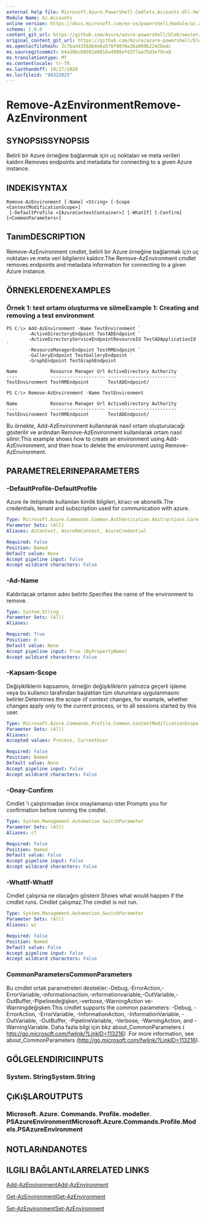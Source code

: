 ```yaml
---
external help file: Microsoft.Azure.PowerShell.Cmdlets.Accounts.dll-Help.xml
Module Name: Az.Accounts
online version: https://docs.microsoft.com/en-us/powershell/module/az.accounts/remove-azenvironment
schema: 2.0.0
content_git_url: https://github.com/Azure/azure-powershell/blob/master/src/Accounts/Accounts/help/Remove-AzEnvironment.md
original_content_git_url: https://github.com/Azure/azure-powershell/blob/master/src/Accounts/Accounts/help/Remove-AzEnvironment.md
ms.openlocfilehash: 2c7ba44358db4e6a578f9876e26a099b2242badc
ms.sourcegitcommit: b4a38bcb0501a9016a4998efd377aa75d3ef9ce8
ms.translationtype: MT
ms.contentlocale: tr-TR
ms.lasthandoff: 10/27/2020
ms.locfileid: "94322025"
---
```

# <span data-ttu-id="fb8a8-101">Remove-AzEnvironment</span><span class="sxs-lookup"><span data-stu-id="fb8a8-101">Remove-AzEnvironment</span></span>

## <span data-ttu-id="fb8a8-102">SYNOPSIS</span><span class="sxs-lookup"><span data-stu-id="fb8a8-102">SYNOPSIS</span></span>
<span data-ttu-id="fb8a8-103">Belirli bir Azure örneğine bağlanmak için uç noktaları ve meta verileri kaldırır.</span><span class="sxs-lookup"><span data-stu-id="fb8a8-103">Removes endpoints and metadata for connecting to a given Azure instance.</span></span>

## <span data-ttu-id="fb8a8-104">INDEKI</span><span class="sxs-lookup"><span data-stu-id="fb8a8-104">SYNTAX</span></span>

```
Remove-AzEnvironment [-Name] <String> [-Scope <ContextModificationScope>]
 [-DefaultProfile <IAzureContextContainer>] [-WhatIf] [-Confirm] [<CommonParameters>]
```

## <span data-ttu-id="fb8a8-105">Tanım</span><span class="sxs-lookup"><span data-stu-id="fb8a8-105">DESCRIPTION</span></span>
<span data-ttu-id="fb8a8-106">Remove-AzEnvironment cmdlet, belirli bir Azure örneğine bağlanmak için uç noktaları ve meta veri bilgilerini kaldırır.</span><span class="sxs-lookup"><span data-stu-id="fb8a8-106">The Remove-AzEnvironment cmdlet removes endpoints and metadata information for connecting to a given Azure instance.</span></span>

## <span data-ttu-id="fb8a8-107">ÖRNEKLERDEN</span><span class="sxs-lookup"><span data-stu-id="fb8a8-107">EXAMPLES</span></span>

### <span data-ttu-id="fb8a8-108">Örnek 1: test ortamı oluşturma ve silme</span><span class="sxs-lookup"><span data-stu-id="fb8a8-108">Example 1: Creating and removing a test environment</span></span>
```
PS C:\> Add-AzEnvironment -Name TestEnvironment `
        -ActiveDirectoryEndpoint TestADEndpoint `
        -ActiveDirectoryServiceEndpointResourceId TestADApplicationId `
        -ResourceManagerEndpoint TestRMEndpoint `
        -GalleryEndpoint TestGalleryEndpoint `
        -GraphEndpoint TestGraphEndpoint

Name            Resource Manager Url ActiveDirectory Authority
----            -------------------- -------------------------
TestEnvironment TestRMEndpoint       TestADEndpoint/

PS C:\> Remove-AzEnvironment -Name TestEnvironment

Name            Resource Manager Url ActiveDirectory Authority
----            -------------------- -------------------------
TestEnvironment TestRMEndpoint       TestADEndpoint/
```

<span data-ttu-id="fb8a8-109">Bu örnekte, Add-AzEnvironment kullanılarak nasıl ortam oluşturulacağı gösterilir ve ardından Remove-AzEnvironment kullanılarak ortam nasıl silinir.</span><span class="sxs-lookup"><span data-stu-id="fb8a8-109">This example shows how to create an environment using Add-AzEnvironment, and then how to delete the environment using Remove-AzEnvironment.</span></span>

## <span data-ttu-id="fb8a8-110">PARAMETRELERINE</span><span class="sxs-lookup"><span data-stu-id="fb8a8-110">PARAMETERS</span></span>

### <span data-ttu-id="fb8a8-111">-DefaultProfile</span><span class="sxs-lookup"><span data-stu-id="fb8a8-111">-DefaultProfile</span></span>
<span data-ttu-id="fb8a8-112">Azure ile iletişimde kullanılan kimlik bilgileri, kiracı ve abonelik.</span><span class="sxs-lookup"><span data-stu-id="fb8a8-112">The credentials, tenant and subscription used for communication with azure.</span></span>

```yaml
Type: Microsoft.Azure.Commands.Common.Authentication.Abstractions.Core.IAzureContextContainer
Parameter Sets: (All)
Aliases: AzContext, AzureRmContext, AzureCredential

Required: False
Position: Named
Default value: None
Accept pipeline input: False
Accept wildcard characters: False
```

### <span data-ttu-id="fb8a8-113">-Ad</span><span class="sxs-lookup"><span data-stu-id="fb8a8-113">-Name</span></span>
<span data-ttu-id="fb8a8-114">Kaldırılacak ortamın adını belirtir.</span><span class="sxs-lookup"><span data-stu-id="fb8a8-114">Specifies the name of the environment to remove.</span></span>

```yaml
Type: System.String
Parameter Sets: (All)
Aliases:

Required: True
Position: 0
Default value: None
Accept pipeline input: True (ByPropertyName)
Accept wildcard characters: False
```

### <span data-ttu-id="fb8a8-115">-Kapsam</span><span class="sxs-lookup"><span data-stu-id="fb8a8-115">-Scope</span></span>
<span data-ttu-id="fb8a8-116">Değişikliklerin kapsamını, örneğin değişikliklerin yalnızca geçerli işleme veya bu kullanıcı tarafından başlatılan tüm oturumlara uygulanmasını belirler.</span><span class="sxs-lookup"><span data-stu-id="fb8a8-116">Determines the scope of context changes, for example, whether changes apply only to the current process, or to all sessions started by this user.</span></span>

```yaml
Type: Microsoft.Azure.Commands.Profile.Common.ContextModificationScope
Parameter Sets: (All)
Aliases:
Accepted values: Process, CurrentUser

Required: False
Position: Named
Default value: None
Accept pipeline input: False
Accept wildcard characters: False
```

### <span data-ttu-id="fb8a8-117">-Onay</span><span class="sxs-lookup"><span data-stu-id="fb8a8-117">-Confirm</span></span>
<span data-ttu-id="fb8a8-118">Cmdlet 'i çalıştırmadan önce onaylamanızı ister.</span><span class="sxs-lookup"><span data-stu-id="fb8a8-118">Prompts you for confirmation before running the cmdlet.</span></span>

```yaml
Type: System.Management.Automation.SwitchParameter
Parameter Sets: (All)
Aliases: cf

Required: False
Position: Named
Default value: False
Accept pipeline input: False
Accept wildcard characters: False
```

### <span data-ttu-id="fb8a8-119">-WhatIf</span><span class="sxs-lookup"><span data-stu-id="fb8a8-119">-WhatIf</span></span>
<span data-ttu-id="fb8a8-120">Cmdlet çalışırsa ne olacağını gösterir.</span><span class="sxs-lookup"><span data-stu-id="fb8a8-120">Shows what would happen if the cmdlet runs.</span></span> <span data-ttu-id="fb8a8-121">Cmdlet çalışmaz.</span><span class="sxs-lookup"><span data-stu-id="fb8a8-121">The cmdlet is not run.</span></span>

```yaml
Type: System.Management.Automation.SwitchParameter
Parameter Sets: (All)
Aliases: wi

Required: False
Position: Named
Default value: False
Accept pipeline input: False
Accept wildcard characters: False
```

### <span data-ttu-id="fb8a8-122">CommonParameters</span><span class="sxs-lookup"><span data-stu-id="fb8a8-122">CommonParameters</span></span>
<span data-ttu-id="fb8a8-123">Bu cmdlet ortak parametreleri destekler:-Debug,-ErrorAction,-ErrorVariable,-ınformationaction,-ınformationvariable,-OutVariable,-OutBuffer,-Pipelinedeğişken,-verbose,-WarningAction ve-Warningdeğişken.</span><span class="sxs-lookup"><span data-stu-id="fb8a8-123">This cmdlet supports the common parameters: -Debug, -ErrorAction, -ErrorVariable, -InformationAction, -InformationVariable, -OutVariable, -OutBuffer, -PipelineVariable, -Verbose, -WarningAction, and -WarningVariable.</span></span> <span data-ttu-id="fb8a8-124">Daha fazla bilgi için bkz about_CommonParameters ( http://go.microsoft.com/fwlink/?LinkID=113216) .</span><span class="sxs-lookup"><span data-stu-id="fb8a8-124">For more information, see about_CommonParameters (http://go.microsoft.com/fwlink/?LinkID=113216).</span></span>

## <span data-ttu-id="fb8a8-125">GÖLGELENDIRICI</span><span class="sxs-lookup"><span data-stu-id="fb8a8-125">INPUTS</span></span>

### <span data-ttu-id="fb8a8-126">System. String</span><span class="sxs-lookup"><span data-stu-id="fb8a8-126">System.String</span></span>

## <span data-ttu-id="fb8a8-127">ÇıKıŞLAR</span><span class="sxs-lookup"><span data-stu-id="fb8a8-127">OUTPUTS</span></span>

### <span data-ttu-id="fb8a8-128">Microsoft. Azure. Commands. Profile. modeller. PSAzureEnvironment</span><span class="sxs-lookup"><span data-stu-id="fb8a8-128">Microsoft.Azure.Commands.Profile.Models.PSAzureEnvironment</span></span>

## <span data-ttu-id="fb8a8-129">NOTLARıNDA</span><span class="sxs-lookup"><span data-stu-id="fb8a8-129">NOTES</span></span>

## <span data-ttu-id="fb8a8-130">ILGILI BAĞLANTıLAR</span><span class="sxs-lookup"><span data-stu-id="fb8a8-130">RELATED LINKS</span></span>

[<span data-ttu-id="fb8a8-131">Add-AzEnvironment</span><span class="sxs-lookup"><span data-stu-id="fb8a8-131">Add-AzEnvironment</span></span>](./Add-AzEnvironment.md)

[<span data-ttu-id="fb8a8-132">Get-AzEnvironment</span><span class="sxs-lookup"><span data-stu-id="fb8a8-132">Get-AzEnvironment</span></span>](./Get-AzEnvironment.md)

[<span data-ttu-id="fb8a8-133">Set-AzEnvironment</span><span class="sxs-lookup"><span data-stu-id="fb8a8-133">Set-AzEnvironment</span></span>](./Set-AzEnvironment.md)

